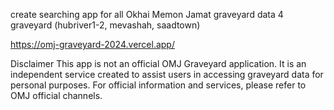 
create searching app for all Okhai Memon Jamat graveyard data 4 graveyard (hubriver1-2, mevashah, saadtown)

https://omj-graveyard-2024.vercel.app/

Disclaimer
This app is not an official OMJ Graveyard application. It is an independent service created to assist users in accessing graveyard data for personal purposes. For official information and services, please refer to OMJ official channels.
